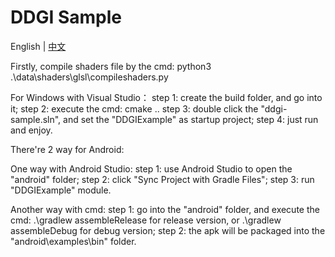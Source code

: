 # DDGI Sample

English | [中文](https://github.com/HMS-Core/hms-scene-DDGI-demo/blob/main/README%20-%20ZH.md)

Firstly, compile shaders file by the cmd:
    python3 .\data\shaders\glsl\compileshaders.py

For Windows with Visual Studio：
step 1: create the build folder, and go into it;
step 2: execute the cmd:
    cmake ..
step 3: double click the "ddgi-sample.sln", and set the "DDGIExample" as startup project;
step 4: just run and enjoy.


There're 2 way for Android:

One way with Android Studio:
step 1: use Android Studio to open the "android" folder;
step 2: click "Sync Project with Gradle Files";
step 3: run "DDGIExample" module.

Another way with cmd:
step 1: go into the "android" folder, and execute the cmd:
    .\gradlew assembleRelease for release version, or .\gradlew assembleDebug for debug version;
step 2: the apk will be packaged into the "android\examples\bin" folder.
